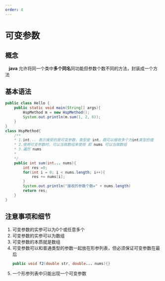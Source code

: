 ```yaml
---
order: 4
---
```

# 可变参数
<!-- more -->

## 概念
&nbsp;&nbsp;&nbsp;**java** 允许将同一个类中**多个同名**同功能但参数个数不同的方法，封装成一个方法

## 基本语法
```java
public class Hello {
    public static void main(String[] args){
        HspMethod m = new HspMethod();
        System.out.println(m.sum(1, 2, 6));
    }
}
class HspMethod{
    /**
    * 1.int... 表示接受的是可变参数，类型是 int，既可以接收多个为int类型的值
    * 2.使用可变参数时，可以当做数组来使用 即 nums 可以当做数组
    * 3.遍历 nums 
    *
    */
    public int sum(int... nums){
        int res =0;
        for(int i = 0; i < nums.length; i++){
            res += nums[i];
        }
        System.out.println("接收的参数个数=" + nums.length)
        return res;
    }
}
```
## 注意事项和细节
1. 可变参数的实参可以为0个或任意多个
2. 可变参数的实参可以为数组
3. 可变参数的本质就是数组
4. 可变参数可以和普通类型的参数一起放在形参列表，但必须保证可变参数在最后
    ```java
    public void f2(double str, double... nums){}
    ```
5. 一个形参列表中只能出现一个可变参数